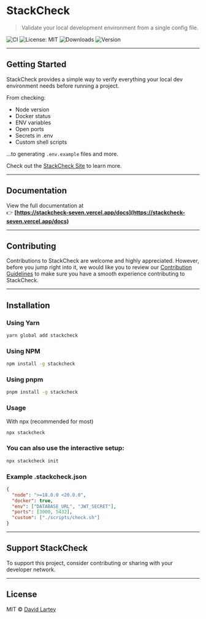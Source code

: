 # StackCheck

> Validate your local development environment from a single config file.

![CI](https://github.com/davelart/stackcheck/actions/workflows/ci.yml/badge.svg)
![License: MIT](https://img.shields.io/badge/license-MIT-green.svg)
![Downloads](https://img.shields.io/npm/dm/stackcheck)
![Version](https://img.shields.io/npm/v/stackcheck)

---

## Getting Started

StackCheck provides a simple way to verify everything your local dev environment needs before running a project.

From checking:
- Node version
- Docker status
- ENV variables
- Open ports
- Secrets in .env
- Custom shell scripts

...to generating `.env.example` files and more.

Check out the [StackCheck Site](https://stackcheck-seven.vercel.app) to learn more.

---

## Documentation

View the full documentation at  
👉 **[https://stackcheck-seven.vercel.app/docs](https://stackcheck-seven.vercel.app/docs)**

---

## Contributing

Contributions to StackCheck are welcome and highly appreciated. However, before you jump right into it, we would like you to review our [Contribution Guidelines](https://github.com/davelart/stackcheck/blob/main/CONTRIBUTING.md) to make sure you have a smooth experience contributing to StackCheck.

---

## Installation

### Using Yarn

```bash
yarn global add stackcheck
```

### Using NPM

```bash
npm install -g stackcheck
```

### Using pnpm

```bash
pnpm install -g stackcheck
```

### Usage
With npx (recommended for most)

```bash
npx stackcheck
```

### You can also use the interactive setup:

```bash
npx stackcheck init
```

### Example .stackcheck.json
```json
{
  "node": ">=18.0.0 <20.0.0",
  "docker": true,
  "env": ["DATABASE_URL", "JWT_SECRET"],
  "ports": [3000, 5432],
  "custom": ["./scripts/check.sh"]
}
```

---

## Support StackCheck

To support this project, consider contributing or sharing with your developer network.

---

## License
MIT © [David Lartey](https://github.com/davelart)